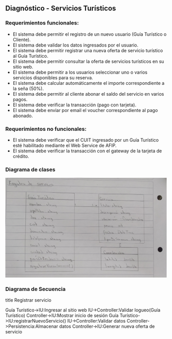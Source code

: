 ## Diagnóstico - Servicios Turísticos

### Requerimientos funcionales:

- El sistema debe permitir el registro de un nuevo usuario (Guía Turístico o Cliente).
- El sistema debe validar los datos ingresados por el usuario.
- El sistema debe permitir registrar una nueva oferta de servicio turístico al Guía Turístico.
- El sistema debe permitir consultar la oferta de servicios turísticos en su sitio web.
- El sistema debe permitir a los usuarios seleccionar uno o varios servicios disponibles para su reserva.
- El sistema debe calcular automáticamente el importe correspondiente a la seña (50%).
- El sistema debe permitir al cliente abonar el saldo del servicio en varios pagos.
- El sistema debe verificar la transacción (pago con tarjeta).
- El sistema debe enviar por email el voucher correspondiente al pago abonado.


### Requerimientos no funcionales:

- El sistema debe verificar que el CUIT ingresado por un Guía Turístico esté habilitado mediante el Web Service de AFIP.
- El sistema debe verificar la transacción con el gateway de la tarjeta de crédito.

### Diagrama de clases

![Diagrama de clases](RegistrarServicio.png)

### Diagrama de Secuencia

title Registrar servicio

Guía Turístico->IU:Ingresar al sitio web
IU->Controller:Validar logueo(Guía Turístico)
Controller->IU:Mostrar inicio de sesión
Guía Turístico->IU:registrarNuevoServicio()
IU->Controller:Validar datos
Controller->Persistencia:Almacenar datos
Controller->IU:Generar nueva oferta de servicio